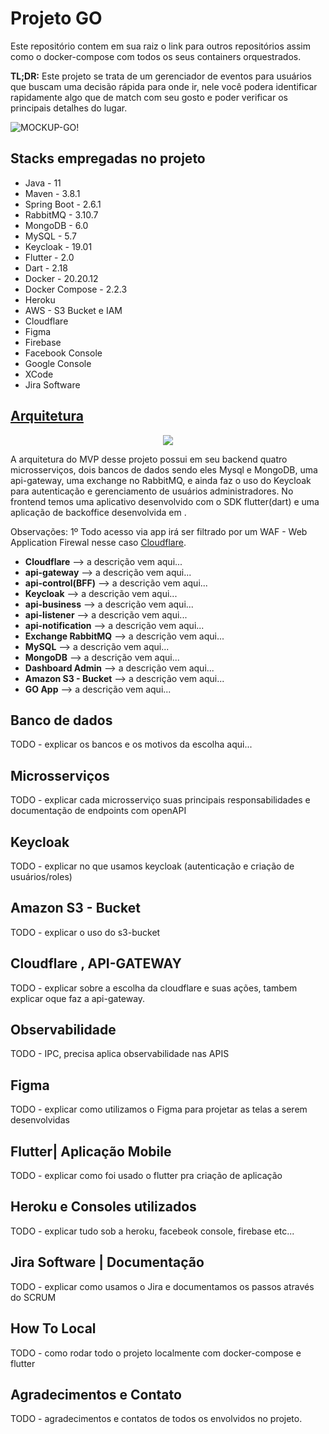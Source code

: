 # Projeto GO

Este repositório contem em sua raiz o link para outros repositórios assim como o docker-compose com todos os seus containers orquestrados.

**TL;DR:** Este projeto se trata de um gerenciador de eventos para usuários que buscam uma decisão rápida para onde ir, nele você podera identificar rapidamente algo que de match com seu gosto e poder verificar os principais detalhes do lugar.

![MOCKUP-GO!](https://user-images.githubusercontent.com/48265863/192113098-bb60b60e-a6e7-4348-a6e7-900a27b0eec9.jpg)

## Stacks empregadas no projeto
* Java - 11
* Maven - 3.8.1
* Spring Boot - 2.6.1
* RabbitMQ - 3.10.7
* MongoDB - 6.0
* MySQL - 5.7
* Keycloak - 19.01
* Flutter - 2.0
* Dart - 2.18
* Docker - 20.20.12
* Docker Compose - 2.2.3
* Heroku
* AWS - S3 Bucket e IAM
* Cloudflare
* Figma
* Firebase
* Facebook Console
* Google Console
* XCode
* Jira Software

## [Arquitetura](https://app.diagrams.net/#G1C4F9m1qkxhmU36VOlm15OinctUIdHRtG)
<p align="center">
  <img src="https://user-images.githubusercontent.com/48265863/192113630-0e02bcdb-b608-4925-b186-d67607bcdeb9.png">
</p>

A arquitetura do MVP desse projeto possui em seu backend quatro microsserviços, dois bancos de dados sendo eles Mysql e MongoDB, uma api-gateway, uma exchange no RabbitMQ, e ainda faz o uso do Keycloak para autenticação e gerenciamento de usuários administradores. No frontend temos uma aplicativo desenvolvido com o SDK flutter(dart) e uma aplicação de backoffice desenvolvida em <angular ou vuejs>.

  Observações:
  1º Todo acesso via app irá ser filtrado por um WAF - Web Application Firewal nesse caso [Cloudflare](https://www.cloudflare.com/pt-br/).

* **Cloudflare** --> a descrição vem aqui...
* **api-gateway** --> a descrição vem aqui...
* **api-control(BFF)** --> a descrição vem aqui...
* **Keycloak** --> a descrição vem aqui...
* **api-business** --> a descrição vem aqui...
* **api-listener** --> a descrição vem aqui...
* **api-notification** --> a descrição vem aqui...
* **Exchange RabbitMQ** --> a descrição vem aqui...
* **MySQL** --> a descrição vem aqui...
* **MongoDB** --> a descrição vem aqui...
* **Dashboard Admin** --> a descrição vem aqui...
* **Amazon S3 - Bucket** --> a descrição vem aqui...
* **GO App** --> a descrição vem aqui...

## Banco de dados

  TODO - explicar os bancos e os motivos da escolha aqui...
  
## Microsserviços
  
  TODO - explicar cada microsserviço suas principais responsabilidades e documentação de endpoints com openAPI

## Keycloak
  
  TODO - explicar no que usamos keycloak (autenticação e criação de usuários/roles)
 
## Amazon S3 - Bucket
  
  TODO - explicar o uso do s3-bucket
  
## Cloudflare , API-GATEWAY
  
  TODO - explicar sobre a escolha da cloudflare e suas ações, tambem explicar oque faz a api-gateway.
  
## Observabilidade
  
  TODO - IPC, precisa aplica observabilidade nas APIS

## Figma
  
  TODO - explicar como utilizamos o Figma para projetar as telas a serem desenvolvidas
  
## Flutter| Aplicação Mobile
  
  TODO - explicar como foi usado o flutter pra criação de aplicação

## **Heroku** e Consoles utilizados
 
  TODO - explicar tudo sob a heroku, facebeok console, firebase etc...
  
## Jira Software | Documentação
  
  TODO - explicar como usamos o Jira e documentamos os passos através do SCRUM
  
## How To Local
  
  TODO - como rodar todo o projeto localmente com docker-compose e flutter 
  
## Agradecimentos e Contato
  
  TODO - agradecimentos e contatos de todos os envolvidos no projeto. 
